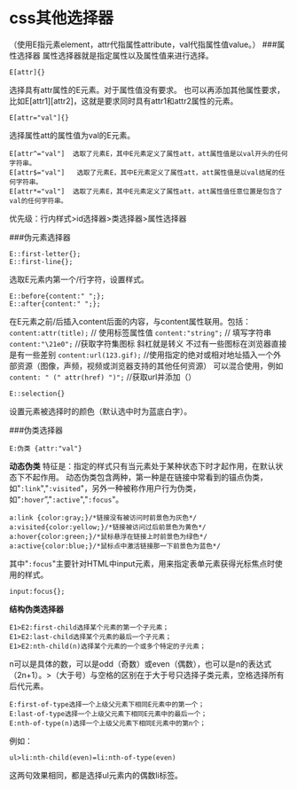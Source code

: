 css其他选择器
===================
（使用E指元素element，attr代指属性attribute，val代指属性值value。）
###属性选择器
属性选择器就是指定属性以及属性值来进行选择。


    E[attr]{}
选择具有attr属性的E元素。对于属性值没有要求。
也可以再添加其他属性要求，比如E[attr1][attr2]，这就是要求同时具有attr1和attr2属性的元素。

    E[attr="val"]{}
选择属性att的属性值为val的E元素。

    E[attr^="val"]	选取了元素E，其中E元素定义了属性att，att属性值是以val开头的任何字符串。
    E[attr$="val"]	 选取了元素E，其中E元素定义了属性att，att属性值是以val结尾的任何字符串。
    E[attr*="val"]	选取了元素E，其中E元素定义了属性att，att属性值任意位置是包含了val的任何字符串。


优先级：行内样式>id选择器>类选择器>属性选择器

###伪元素选择器

    E::first-letter{};
    E::first-line{};
选取E元素内第一个/行字符，设置样式。

    E::before{content:" ";};
    E::after{content:" ";};   
在E元素之前/后插入content后面的内容，与content属性联用。包括：
`content:attr(title);` // 使用标签属性值
`content:"string";` // 填写字符串
`content:"\21e0";` //获取字符集图标 斜杠就是转义 不过有一些图标在浏览器直接是有一些差别
`content:url(123.gif);` //使用指定的绝对或相对地址插入一个外部资源（图像，声频，视频或浏览器支持的其他任何资源）
可以混合使用，例如`content: " (" attr(href) ")";` //获取url并添加（）

    E::selection{}
设置元素被选择时的颜色（默认选中时为蓝底白字）。

###伪类选择器

    E:伪类 {attr:"val"}
**动态伪类**
特征是：指定的样式只有当元素处于某种状态下时才起作用，在默认状态下不起作用。
动态伪类包含两种，第一种是在链接中常看到的锚点伪类，如"`:link`","`:visited`"，另外一种被称作用户行为伪类，如“`:hover`”,"`:active`","`:focus`"。

	a:link {color:gray;}/*链接没有被访问时前景色为灰色*/
	a:visited{color:yellow;}/*链接被访问过后前景色为黄色*/
	a:hover{color:green;}/*鼠标悬浮在链接上时前景色为绿色*/
	a:active{color:blue;}/*鼠标点中激活链接那一下前景色为蓝色*/
其中"`:focus`"主要针对HTML中input元素，用来指定表单元素获得光标焦点时使用的样式。

    input:focus{};


**结构伪类选择器**

    E1>E2:first-child选择某个元素的第一个子元素；
    E1>E2:last-child选择某个元素的最后一个子元素；
    E1>E2:nth-child(n)选择某个元素的一个或多个特定的子元素；
n可以是具体的数，可以是odd（奇数）或even（偶数），也可以是n的表达式（2n+1）。>（大于号）与空格的区别在于大于号只选择子类元素，空格选择所有后代元素。
    
    E:first-of-type选择一个上级父元素下相同E元素中的第一个；
    E:last-of-type选择一个上级父元素下相同E元素中的最后一个；
    E:nth-of-type(n)选择一个上级父元素下相同E元素中的第n个；
例如：

    ul>li:nth-child(even)=li:nth-of-type(even)
这两句效果相同，都是选择ul元素内的偶数li标签。




